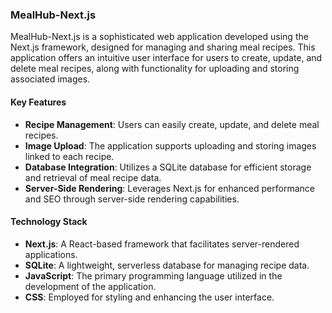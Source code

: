 ### MealHub-Next.js


MealHub-Next.js is a sophisticated web application developed using the Next.js framework, designed for managing and sharing meal recipes. This application offers an intuitive user interface for users to create, update, and delete meal recipes, along with functionality for uploading and storing associated images.

#### Key Features
- **Recipe Management**: Users can easily create, update, and delete meal recipes.
- **Image Upload**: The application supports uploading and storing images linked to each recipe.
- **Database Integration**: Utilizes a SQLite database for efficient storage and retrieval of meal recipe data.
- **Server-Side Rendering**: Leverages Next.js for enhanced performance and SEO through server-side rendering capabilities.

#### Technology Stack
- **Next.js**: A React-based framework that facilitates server-rendered applications.
- **SQLite**: A lightweight, serverless database for managing recipe data.
- **JavaScript**: The primary programming language utilized in the development of the application.
- **CSS**: Employed for styling and enhancing the user interface.
